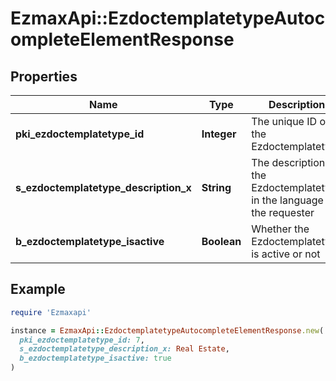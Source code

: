# EzmaxApi::EzdoctemplatetypeAutocompleteElementResponse

## Properties

| Name | Type | Description | Notes |
| ---- | ---- | ----------- | ----- |
| **pki_ezdoctemplatetype_id** | **Integer** | The unique ID of the Ezdoctemplatetype |  |
| **s_ezdoctemplatetype_description_x** | **String** | The description of the Ezdoctemplatetype in the language of the requester |  |
| **b_ezdoctemplatetype_isactive** | **Boolean** | Whether the Ezdoctemplatetype is active or not |  |

## Example

```ruby
require 'Ezmaxapi'

instance = EzmaxApi::EzdoctemplatetypeAutocompleteElementResponse.new(
  pki_ezdoctemplatetype_id: 7,
  s_ezdoctemplatetype_description_x: Real Estate,
  b_ezdoctemplatetype_isactive: true
)
```

